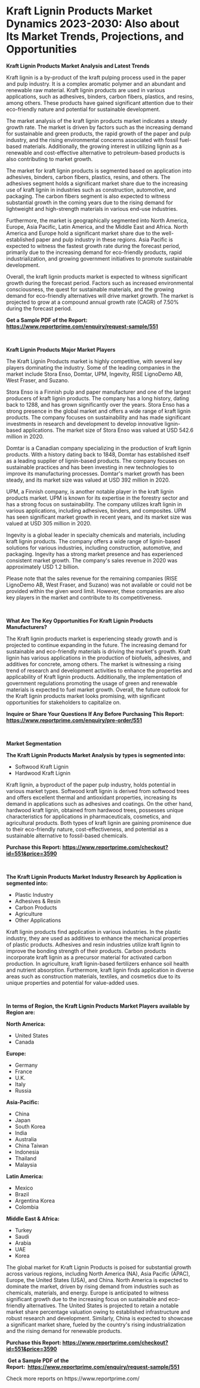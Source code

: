 <p><h1>Kraft Lignin Products Market Dynamics 2023-2030: Also about Its Market Trends, Projections, and Opportunities</h1></p><p><strong>Kraft Lignin Products Market Analysis and Latest Trends</strong></p>
<p><p>Kraft lignin is a by-product of the kraft pulping process used in the paper and pulp industry. It is a complex aromatic polymer and an abundant and renewable raw material. Kraft lignin products are used in various applications, such as adhesives, binders, carbon fibers, plastics, and resins, among others. These products have gained significant attention due to their eco-friendly nature and potential for sustainable development.</p><p>The market analysis of the kraft lignin products market indicates a steady growth rate. The market is driven by factors such as the increasing demand for sustainable and green products, the rapid growth of the paper and pulp industry, and the rising environmental concerns associated with fossil fuel-based materials. Additionally, the growing interest in utilizing lignin as a renewable and cost-effective alternative to petroleum-based products is also contributing to market growth.</p><p>The market for kraft lignin products is segmented based on application into adhesives, binders, carbon fibers, plastics, resins, and others. The adhesives segment holds a significant market share due to the increasing use of kraft lignin in industries such as construction, automotive, and packaging. The carbon fibers segment is also expected to witness substantial growth in the coming years due to the rising demand for lightweight and high-strength materials in various end-use industries.</p><p>Furthermore, the market is geographically segmented into North America, Europe, Asia Pacific, Latin America, and the Middle East and Africa. North America and Europe hold a significant market share due to the well-established paper and pulp industry in these regions. Asia Pacific is expected to witness the fastest growth rate during the forecast period, primarily due to the increasing demand for eco-friendly products, rapid industrialization, and growing government initiatives to promote sustainable development.</p><p>Overall, the kraft lignin products market is expected to witness significant growth during the forecast period. Factors such as increased environmental consciousness, the quest for sustainable materials, and the growing demand for eco-friendly alternatives will drive market growth. The market is projected to grow at a compound annual growth rate (CAGR) of 7.50% during the forecast period.</p></p>
<p><strong>Get a Sample PDF of the Report:&nbsp; <a href="https://www.reportprime.com/enquiry/request-sample/551">https://www.reportprime.com/enquiry/request-sample/551</a></strong></p>
<p>&nbsp;</p>
<p><strong>Kraft Lignin Products Major Market Players</strong></p>
<p><p>The Kraft Lignin Products market is highly competitive, with several key players dominating the industry. Some of the leading companies in the market include Stora Enso, Domtar, UPM, Ingevity, RISE LignoDemo AB, West Fraser, and Suzano. </p><p>Stora Enso is a Finnish pulp and paper manufacturer and one of the largest producers of kraft lignin products. The company has a long history, dating back to 1288, and has grown significantly over the years. Stora Enso has a strong presence in the global market and offers a wide range of kraft lignin products. The company focuses on sustainability and has made significant investments in research and development to develop innovative lignin-based applications. The market size of Stora Enso was valued at USD 542.6 million in 2020.</p><p>Domtar is a Canadian company specializing in the production of kraft lignin products. With a history dating back to 1848, Domtar has established itself as a leading supplier of lignin-based products. The company focuses on sustainable practices and has been investing in new technologies to improve its manufacturing processes. Domtar's market growth has been steady, and its market size was valued at USD 392 million in 2020.</p><p>UPM, a Finnish company, is another notable player in the kraft lignin products market. UPM is known for its expertise in the forestry sector and has a strong focus on sustainability. The company utilizes kraft lignin in various applications, including adhesives, binders, and composites. UPM has seen significant market growth in recent years, and its market size was valued at USD 305 million in 2020.</p><p>Ingevity is a global leader in specialty chemicals and materials, including kraft lignin products. The company offers a wide range of lignin-based solutions for various industries, including construction, automotive, and packaging. Ingevity has a strong market presence and has experienced consistent market growth. The company's sales revenue in 2020 was approximately USD 1.2 billion.</p><p>Please note that the sales revenue for the remaining companies (RISE LignoDemo AB, West Fraser, and Suzano) was not available or could not be provided within the given word limit. However, these companies are also key players in the market and contribute to its competitiveness.</p></p>
<p>&nbsp;</p>
<p><strong>What Are The Key Opportunities For Kraft Lignin Products Manufacturers?</strong></p>
<p><p>The Kraft lignin products market is experiencing steady growth and is projected to continue expanding in the future. The increasing demand for sustainable and eco-friendly materials is driving the market's growth. Kraft lignin has various applications in the production of biofuels, adhesives, and additives for concrete, among others. The market is witnessing a rising trend of research and development activities to enhance the properties and applicability of Kraft lignin products. Additionally, the implementation of government regulations promoting the usage of green and renewable materials is expected to fuel market growth. Overall, the future outlook for the Kraft lignin products market looks promising, with significant opportunities for stakeholders to capitalize on.</p></p>
<p><strong>Inquire or Share Your Questions If Any Before Purchasing This Report: <a href="https://www.reportprime.com/enquiry/pre-order/551">https://www.reportprime.com/enquiry/pre-order/551</a></strong></p>
<p>&nbsp;</p>
<p><strong>Market Segmentation</strong></p>
<p><strong>The Kraft Lignin Products Market Analysis by types is segmented into:</strong></p>
<p><ul><li>Softwood Kraft Lignin</li><li>Hardwood Kraft Lignin</li></ul></p>
<p><p>Kraft lignin, a byproduct of the paper pulp industry, holds potential in various market types. Softwood kraft lignin is derived from softwood trees and offers excellent thermal and antioxidant properties, increasing its demand in applications such as adhesives and coatings. On the other hand, hardwood kraft lignin, obtained from hardwood trees, possesses unique characteristics for applications in pharmaceuticals, cosmetics, and agricultural products. Both types of kraft lignin are gaining prominence due to their eco-friendly nature, cost-effectiveness, and potential as a sustainable alternative to fossil-based chemicals.</p></p>
<p><strong>Purchase this Report:&nbsp;<a href="https://www.reportprime.com/checkout?id=551&price=3590">https://www.reportprime.com/checkout?id=551&price=3590</a></strong></p>
<p>&nbsp;</p>
<p><strong>The Kraft Lignin Products Market Industry Research by Application is segmented into:</strong></p>
<p><ul><li>Plastic Industry</li><li>Adhesives & Resin</li><li>Carbon Products</li><li>Agriculture</li><li>Other Applications</li></ul></p>
<p><p>Kraft lignin products find application in various industries. In the plastic industry, they are used as additives to enhance the mechanical properties of plastic products. Adhesives and resin industries utilize kraft lignin to improve the bonding strength of their products. Carbon products incorporate kraft lignin as a precursor material for activated carbon production. In agriculture, kraft lignin-based fertilizers enhance soil health and nutrient absorption. Furthermore, kraft lignin finds application in diverse areas such as construction materials, textiles, and cosmetics due to its unique properties and potential for value-added uses.</p></p>
<p>&nbsp;</p>
<p><strong>In terms of Region, the Kraft Lignin Products Market Players available by Region are:</strong></p>
<p>
    <p> <strong> North America: </strong>
        <ul>
            <li>United States</li>
            <li>Canada</li>
        </ul>
        </p> 
    <p> <strong> Europe: </strong>
        <ul>
            <li>Germany</li>
            <li>France</li>
            <li>U.K.</li>
            <li>Italy</li>
            <li>Russia</li>
        </ul>
        </p> 
    <p> <strong> Asia-Pacific: </strong>
        <ul>
            <li>China</li>
            <li>Japan</li>
            <li>South Korea</li>
            <li>India</li>
            <li>Australia</li>
            <li>China Taiwan</li>
            <li>Indonesia</li>
            <li>Thailand</li>
            <li>Malaysia</li>
        </ul>
        </p> 
    <p> <strong> Latin America: </strong>
        <ul>
            <li>Mexico</li>
            <li>Brazil</li>
            <li>Argentina Korea</li>
            <li>Colombia</li>
        </ul>
        </p> 
    <p> <strong> Middle East & Africa: </strong>
        <ul>
            <li>Turkey</li>
            <li>Saudi</li>
            <li>Arabia</li>
            <li>UAE</li>
            <li>Korea</li>
        </ul>
    </p>
    </p>
<p><p>The global market for Kraft Lignin Products is poised for substantial growth across various regions, including North America (NA), Asia Pacific (APAC), Europe, the United States (USA), and China. North America is expected to dominate the market, driven by rising demand from industries such as chemicals, materials, and energy. Europe is anticipated to witness significant growth due to the increasing focus on sustainable and eco-friendly alternatives. The United States is projected to retain a notable market share percentage valuation owing to established infrastructure and robust research and development. Similarly, China is expected to showcase a significant market share, fueled by the country's rising industrialization and the rising demand for renewable products.</p></p>
<p><strong>Purchase this Report: <a href="https://www.reportprime.com/checkout?id=551&price=3590">https://www.reportprime.com/checkout?id=551&price=3590</a></strong></p>
<p>&nbsp;<strong>Get a Sample PDF of the Report:&nbsp;&nbsp;<a href="https://www.reportprime.com/enquiry/request-sample/551">https://www.reportprime.com/enquiry/request-sample/551</a></strong></p>
<p><strong></strong></p>
<p>Check more reports on https://www.reportprime.com/</p>